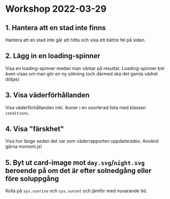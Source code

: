# Workshop 2022-03-29

## 1. Hantera att en stad inte finns

Hantera att en stad inte går att hitta och visa ett bättre fel på sidan.

## 2. Lägg in en loading-spinner

Visa en loading-spinner medan man väntar på resultat. Loading-spinner bör även visas om man gör en ny sökning (och därmed ska det gamla vädret döljas)

## 3. Visa väderförhållanden

Visa väderförhållanden inkl. ikoner i en osorterad lista med klassen `conditions`.

## 4. Visa "färskhet"

Visa hur länge sedan det var som väderrapporten uppdaterades. Använd gärna moment.js!

## 5. Byt ut card-image mot `day.svg`/`night.svg` beroende på om det är efter solnedgång eller före soluppgång

Kolla på `sys.sunrise` och `sys.sunset` och jämför med nuvarande tid.
